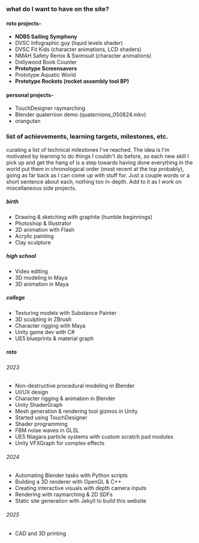### what do I want to have on the site?
#### roto projects-
- **NDBS Sailing Symphony**
- DVSC Infographic guy (liquid levels shader)
- DVSC Fit Kids (character animations, LCD shaders)
- NMAH Safety Remix & Swimsuit (character animations)
- Dollywood Book Counter
- **Prototype Screensavers**
- Prototype Aquatic World
- **Prototype Rockets (rocket assembly tool BP)**

#### personal projects- 
- TouchDesigner raymarching
- Blender quaternion demo (quaternions_050824.mkv)
- orangutan


### list of achievements, learning targets, milestones, etc.
curating a list of technical milestones I've reached. The idea is I'm motivated by learning to do things I couldn't do before, so each new skill I pick up and get the hang of is a step towards having done everything in the world
put them in chronological order (most recent at the top probably), going as far back as I can come up with stuff for. Just a couple words or a short sentence about each, nothing too in-depth. Add to it as I work on miscellaneous side projects.
##### *birth*
- Drawing & sketching with graphite (humble beginnings)
- Photoshop & Illustrator
- 2D animation with Flash
- Acrylic painting
- Clay sculpture
##### *high school*
- Video editing
- 3D modeling in Maya
- 3D animation in Maya
##### *college*
- Texturing models with Substance Painter
- 3D sculpting in ZBrush
- Character rigging with Maya
- Unity game dev with C#
- UE5 blueprints & material graph
##### *roto*
###### 2023
- Non-destructive procedural modeling in Blender
- UI/UX design
- Character rigging & animation in Blender
- Unity ShaderGraph
- Mesh generation & rendering tool gizmos in Unity
- Started using TouchDesigner
- Shader programming
- FBM noise waves in GLSL
- UE5 Niagara particle systems with custom scratch pad modules
- Unity VFXGraph for complex effects
###### 2024
- Automating Blender tasks with Python scripts
- Building a 3D renderer with OpenGL & C++ 
- Creating interactive visuals with depth camera inputs
- Rendering with raymarching & 2D SDFs
- Static site generation with Jekyll to build this website
###### 2025
- CAD and 3D printing

